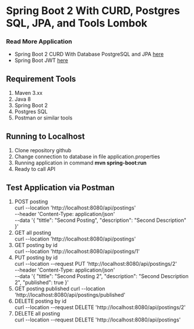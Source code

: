 # Spring Boot 2 With CURD, Postgres SQL, JPA, and Tools Lombok

### Read More Application
- Spring Boot 2 CURD With Database PostgreSQL and JPA [here](https://github.com/rochiyat/spring-boot-crud-postgre-jpa)
- Spring Boot JWT [here](https://github.com/rochiyat/sping-boot-jwt-postgresql)

## Requirement Tools
1. Maven 3.xx
2. Java 8
3. Spring Boot 2
4. Postgres SQL
5. Postman or similar tools

## Running to Localhost
1. Clone repository github
2. Change connection to database in file application.properties
3. Running application in command **mvn spring-boot:run**
4. Ready to call API

## Test Application via Postman
1. POST posting \
   curl --location 'http://localhost:8080/api/postings' \
   --header 'Content-Type: application/json' \
   --data '{
   "tittle": "Second Posting",
   "description": "Second Description"
   }'
2. GET all posting \
   curl --location 'http://localhost:8080/api/postings'
3. GET posting by id \
   curl --location 'http://localhost:8080/api/postings/1'
4. PUT posting by id \
   curl --location --request PUT 'http://localhost:8080/api/postings/2' \
   --header 'Content-Type: application/json' \
   --data '{
   "tittle": "Second Posting 2",
   "description": "Second Description 2",
   "published": true
   }'
5. GET posting published
   curl --location 'http://localhost:8080/api/postings/published'
6. DELETE posting by id \
   curl --location --request DELETE 'http://localhost:8080/api/postings/2'
7. DELETE all posting \
   curl --location --request DELETE 'http://localhost:8080/api/postings'